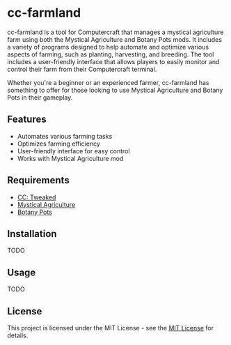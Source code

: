 # cc-farmland

cc-farmland is a tool for Computercraft that manages a mystical agriculture farm using both the Mystical Agriculture and Botany Pots mods. It includes a variety of programs designed to help automate and optimize various aspects of farming, such as planting, harvesting, and breeding. The tool includes a user-friendly interface that allows players to easily monitor and control their farm from their Computercraft terminal.

Whether you're a beginner or an experienced farmer, cc-farmland has something to offer for those looking to use Mystical Agriculture and Botany Pots in their gameplay.

## Features
- Automates various farming tasks
- Optimizes farming efficiency
- User-friendly interface for easy control
- Works with Mystical Agriculture mod

## Requirements
- [CC: Tweaked](https://tweaked.cc/)
- [Mystical Agriculture](https://modrinth.com/mod/mystical-agriculture)
- [Botany Pots](https://github.com/Darkhax-Minecraft/BotanyPots/wiki)

## Installation
TODO

## Usage
TODO

## License
This project is licensed under the MIT License - see the [MIT License](https://opensource.org/licenses/MIT) for details.

